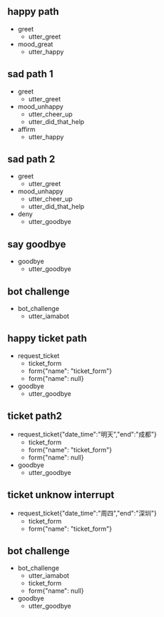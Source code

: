 ## happy path
* greet
  - utter_greet
* mood_great
  - utter_happy

## sad path 1
* greet
  - utter_greet
* mood_unhappy
  - utter_cheer_up
  - utter_did_that_help
* affirm
  - utter_happy

## sad path 2
* greet
  - utter_greet
* mood_unhappy
  - utter_cheer_up
  - utter_did_that_help
* deny
  - utter_goodbye

## say goodbye
* goodbye
  - utter_goodbye

## bot challenge
* bot_challenge
  - utter_iamabot

## happy ticket path
* request_ticket
   - ticket_form
   - form{"name": "ticket_form"}
   - form{"name": null}
* goodbye
  - utter_goodbye

## ticket path2
* request_ticket{"date_time":"明天","end":"成都"}
   - ticket_form
   - form{"name": "ticket_form"}
   - form{"name": null}
* goodbye
  - utter_goodbye
  
## ticket unknow interrupt
* request_ticket{"date_time":"周四","end":"深圳"}
   - ticket_form
   - form{"name": "ticket_form"}
## bot challenge
* bot_challenge
  - utter_iamabot
  - ticket_form
  - form{"name": null}
* goodbye
  - utter_goodbye